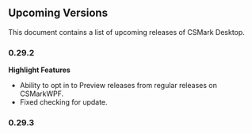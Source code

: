 ## Upcoming Versions
This document contains a list of upcoming releases of CSMark Desktop.

### 0.29.2
 **Highlight Features**
* Ability to opt in to Preview releases from regular releases on CSMarkWPF.
* Fixed checking for update.

### 0.29.3
